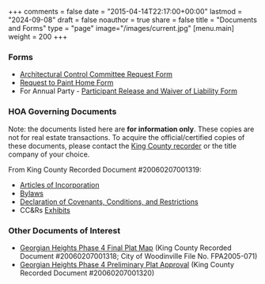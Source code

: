 +++
comments = false
date = "2015-04-14T22:17:00+00:00"
lastmod = "2024-09-08"
draft = false
noauthor = true
share = false
title = "Documents and Forms"
type = "page"
image="/images/current.jpg"
[menu.main]
weight = 200
+++

### Forms
* [Architectural Control Committee Request Form](/docs/ACC_Request_Form_2017.pdf)
* [Request to Paint Home Form](/docs/Request_to_Paint_Home_Form.pdf)
* For Annual Party - [Participant Release and Waiver of Liability Form](/docs/Participant_Release_Form.pdf)

### HOA Governing Documents

Note: the documents listed here are **for information only**. These copies are not for real estate transactions. To acquire the official/certified copies of these documents, please contact the [King County recorder](https://kingcounty.gov/depts/records-licensing/recorders-office.aspx) or the title company of your choice.

From King County Recorded Document #20060207001319:

* [Articles of Incorporation](/docs/Recorded_ArticlesOfIncorporation.pdf)
* [Bylaws](/docs/Recorded_Bylaws.pdf)
* [Declaration of Covenants, Conditions, and Restrictions](/docs/Recorded_CCRs.pdf)
* CC&Rs [Exhibits](/docs/Recorded_Exhibits.pdf)

### Other Documents of Interest

* [Georgian Heights Phase 4 Final Plat Map](/docs/Doc_20060207001318.pdf) (King County Recorded Document #20060207001318; City of Woodinville File No. FPA2005-071)
* [Georgian Heights Phase 4 Preliminary Plat Approval](/docs/PPA04104.pdf) (King County Recorded Document #20060207001320)
